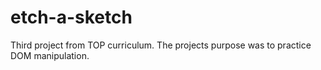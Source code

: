 # etch-a-sketch

Third project from TOP curriculum. The projects purpose was to practice DOM manipulation.